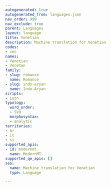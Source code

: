 ```yaml
---
autogenerated: true
autogenerated_from: languages.json
nav_order: 999
nav_exclude: true
parent: Languages
layout: language
title: Venetian
description: Machine translation for Venetian
codes:
- vec
names:
- Venetian
- Venetan
family:
- slug: romance
  name: Romance
- slug: indo-aryan
  name: Indo-Aryan
scripts:
- Latn
typology:
  word_order:
  - SVO
  morphosyntax:
  - analytic
territories:
- hr
- it
- si
supported_apis:
- id: modernmt
  name: ModernMT
supported_qe_apis: []
seo:
  name: Machine translation for Venetian
  type: Language

---
```


